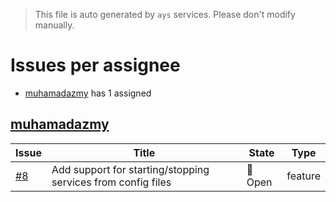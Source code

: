 > This file is auto generated by `ays` services. Please don't modify manually.

# Issues per assignee
- [muhamadazmy](#muhamadazmy) has 1 assigned



## [muhamadazmy](https://github.com/muhamadazmy)

|Issue|Title|State|Type|
|-----|-----|-----|----|
|[#8](https://github.com/g8os/core/issues/8)|Add support for starting/stopping services from config files|:red_circle: Open|feature|

